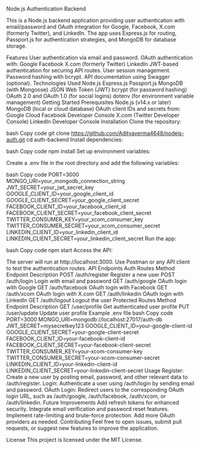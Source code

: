 Node.js Authentication Backend


This is a Node.js backend application providing user authentication with email/password and OAuth integration for Google, Facebook, X.com (formerly Twitter), and LinkedIn. The app uses Express.js for routing, Passport.js for authentication strategies, and MongoDB for database storage.

Features
User authentication via email and password.
OAuth authentication with:
Google
Facebook
X.com (formerly Twitter)
LinkedIn
JWT-based authentication for securing API routes.
User session management.
Password hashing with bcrypt.
API documentation using Swagger (optional).
Technologies Used
Node.js
Express.js
Passport.js
MongoDB (with Mongoose)
JSON Web Token (JWT)
bcrypt (for password hashing)
OAuth 2.0 and OAuth 1.0 (for social logins)
dotenv (for environment variable management)
Getting Started
Prerequisites
Node.js (v14.x or later)
MongoDB (local or cloud database)
OAuth client IDs and secrets from:
Google Cloud
Facebook Developer Console
X.com (Twitter Developer Console)
LinkedIn Developer Console
Installation
Clone the repository:

bash
Copy code
git clone https://github.com/Adityaverma4648/nodejs-auth.git
cd auth-backend
Install dependencies:

bash
Copy code
npm install
Set up environment variables:

Create a .env file in the root directory and add the following variables:

bash
Copy code
PORT=3000
MONGO_URI=your_mongodb_connection_string
JWT_SECRET=your_jwt_secret_key
GOOGLE_CLIENT_ID=your_google_client_id
GOOGLE_CLIENT_SECRET=your_google_client_secret
FACEBOOK_CLIENT_ID=your_facebook_client_id
FACEBOOK_CLIENT_SECRET=your_facebook_client_secret
TWITTER_CONSUMER_KEY=your_xcom_consumer_key
TWITTER_CONSUMER_SECRET=your_xcom_consumer_secret
LINKEDIN_CLIENT_ID=your_linkedin_client_id
LINKEDIN_CLIENT_SECRET=your_linkedin_client_secret
Run the app:

bash
Copy code
npm start
Access the API:

The server will run at http://localhost:3000.
Use Postman or any API client to test the authentication routes.
API Endpoints
Auth Routes
Method	Endpoint	Description
POST	/auth/register	Register a new user
POST	/auth/login	Login with email and password
GET	/auth/google	OAuth login with Google
GET	/auth/facebook	OAuth login with Facebook
GET	/auth/xcom	OAuth login with X.com
GET	/auth/linkedin	OAuth login with LinkedIn
GET	/auth/logout	Logout the user
Protected Routes
Method	Endpoint	Description
GET	/user/profile	Get authenticated user profile
PUT	/user/update	Update user profile
Example .env file
bash
Copy code
PORT=3000
MONGO_URI=mongodb://localhost:27017/auth-db
JWT_SECRET=mysecretkey123
GOOGLE_CLIENT_ID=your-google-client-id
GOOGLE_CLIENT_SECRET=your-google-client-secret
FACEBOOK_CLIENT_ID=your-facebook-client-id
FACEBOOK_CLIENT_SECRET=your-facebook-client-secret
TWITTER_CONSUMER_KEY=your-xcom-consumer-key
TWITTER_CONSUMER_SECRET=your-xcom-consumer-secret
LINKEDIN_CLIENT_ID=your-linkedin-client-id
LINKEDIN_CLIENT_SECRET=your-linkedin-client-secret
Usage
Register: Create a new user by posting email, password, and other relevant data to /auth/register.
Login: Authenticate a user using /auth/login by sending email and password.
OAuth Login: Redirect users to the corresponding OAuth login URL, such as /auth/google, /auth/facebook, /auth/xcom, or /auth/linkedin.
Future Improvements
Add refresh tokens for enhanced security.
Integrate email verification and password reset features.
Implement rate-limiting and brute-force protection.
Add more OAuth providers as needed.
Contributing
Feel free to open issues, submit pull requests, or suggest new features to improve the application.

License
This project is licensed under the MIT License.
